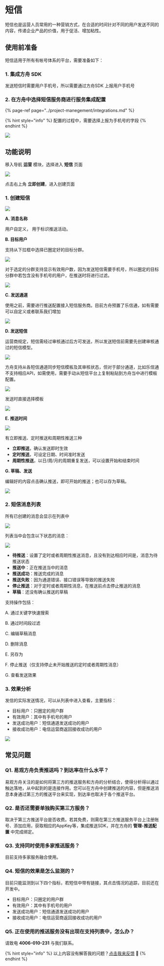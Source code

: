 # 短信

短信也是运营人员常用的一种营销方式，在合适的时间针对不同的用户发送不同的内容，传递企业产品的价值，用于促活、增加粘性。

## 使用前准备

短信适用于所有有帐号体系的平台，需要准备如下：

### 1. 集成方舟 SDK

发送短信时需要用户手机号，所以需要通过方舟SDK 上报用户手机号

### 2. 在方舟中选择短信服务商进行服务集成配置

{% page-ref page="../project-manegement/integrations.md" %}

{% hint style="info" %}
配置的过程中，需要选择上报为手机号的字段
{% endhint %}

![ ](https://imguserradar.analysys.cn/fangzhou/img/2019/01/201901172147142005.jpg)

## 功能说明

移入导航 **运营** 模块，选择进入 **短信** 页面

![ ](https://imguserradar.analysys.cn/fangzhou/img/2019/01/201901172148433807.jpg)

点击右上角 **立即创建**，进入创建页面

### 1. 创建短信

![ ](https://imguserradar.analysys.cn/fangzhou/img/2019/01/201901172154432490.png)

**A. 消息名称**

用户自定义， 用于标识推送活动。

**B. 目标用户**

支持从下拉框中选择已圈定好的目标分群。

![ ](https://imguserradar.analysys.cn/fangzhou/img/2019/01/201901171607599092.jpg)

对于选定的分群支持显示有效用户数，因为发送短信需要手机号，所以圈定的目标分群中若包含没有手机号的用户，在推送时将进行过滤。

![ ](https://imguserradar.analysys.cn/fangzhou/img/2019/01/201901172156117531.png)

**C. 发送通道**

使用之前，需要进行推送配置接入短信服务商。目前方舟预置了乐信通，如有需要可以自定义或者联系我们增加

![ ](https://imguserradar.analysys.cn/fangzhou/img/2019/01/201901181611231250.png)

**D. 发送短信**

运营商规定，短信需经过审核通过后方可发送，所以发送短信前需要先创建审核通过的短信模型。

![ ](https://imguserradar.analysys.cn/fangzhou/img/2019/01/201901181017035536.png)

方舟支持从各短信通道同步短信模板及其审核状态，但对于部分通道，比如乐信通不支持相应API，如需使用，需要手动从短信平台上复制粘贴到方舟当中进行模板配置。

![ ](https://imguserradar.analysys.cn/fangzhou/img/2019/01/201901172208467312.gif)

发送时直接选择模板

![ ](https://imguserradar.analysys.cn/fangzhou/img/2019/01/201901172159484446.png)

**E. 推送时间**

![ ](https://imguserradar.analysys.cn/fangzhou/img/2018/08/201808101745487832.png)

有立即推送、定时推送和周期性推送三种

* **立即推送**，确认发送即时生效
* **定时推送**，可设定日期、时间准时发送
* **周期性推送**，以日/周/月的周期重复发送，可以设置开始和结束时间

**G. 草稿、发送**

编辑好的内容点击确认推送，即可开始的推送；也可以存为草稿。

![ ](https://imguserradar.analysys.cn/fangzhou/img/2018/08/201808101759154861.png)

### 2. 短信消息列表

所有已创建的消息会显示在列表中

![ ](https://imguserradar.analysys.cn/fangzhou/img/2019/01/201901172213044964.png)

列表当中会包含以下状态的消息：

![ ](https://imguserradar.analysys.cn/fangzhou/img/2019/01/201901172217519929.png)

* **待推送**：设置了定时或者周期性推送消息，且没有到达相应时间是，消息为待推送状态
* **推送中**：正在推送当中的消息
* **推送成功**：推送完成的消息
* **推送失败**：因为通道错误、接口错误等导致的推送失败
* **停止推送**：对于定时或者周期性消息，在推送前点击停止推送的消息
* **草稿**：还没有确认推送的草稿

支持操作包括：

A. 通过关键字快速搜索

B. 通过时间段过滤

C. 编辑草稿消息

D. 删除消息

E. 另存为

F. 停止推送（仅支持停止未开始推送的定时或者周期性消息）

G. 查看发送效果

### 3. 效果分析

发信的实际发送情况，可以从列表中进入查看，主要指标：

* 目标用户：只圈定的用户群
* 有效用户：其中有手机号的用户
* 发送成功用户：短信通道发送成功的用户
* 接收成功用户：电信运营商返回接收成功的用户

![ ](https://imguserradar.analysys.cn/fangzhou/img/2019/01/201901172214135028.png)

## 常见问题

### **Q1. 易观方舟负责推送吗？到达率在什么水平？**

易观方舟关注的是如何将第三方的推送服务和方舟的分析结合，使得分析得以通过触达落地，从中起到的是连接作用。您可以在方舟中创建推送的内容，但是推送消息本身通过第三方的推送平台来实现，到达率也取决于各个推送平台。

### **Q2. 是否还需要单独购买第三方服务？**

取决于第三方推送平台是否收费。若其免费，则需在第三方推送服务平台上注册账号、添加应用，获取相应的AppKey等，集成推送SDK，并在方舟的 **管理-推送配置** 中完成绑定。

### **Q3. 支持同时使用多家推送服务？**

目前支持多家服务融合使用。

### **Q4. 短信的效果是怎么监测的？**

目前只能监测到以下四个指标，若短信中带有链接，其点击情况的追踪，目前还在开发中。

* 目标用户：只圈定的用户群
* 有效用户：其中有手机号的用户
* 发送成功用户：短信通道发送成功的用户
* 接收成功用户：电信运营商返回接收成功的用户

### **Q5. 正在使用的推送服务没有出现在支持列表中，怎么办？**

请致电 **4006-010-231** 与我们联系。

{% hint style="info" %}
以上内容没有解答我的问题？[点击我来反馈](https://support.qq.com/products/118522/) 🚀
{% endhint %}

